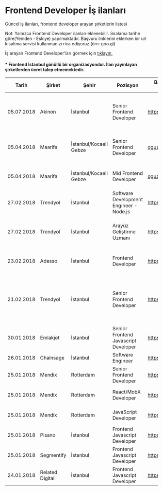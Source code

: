# Frontend Developer İş ilanları
Güncel iş ilanları, frontend developer arayan şirketlerin listesi

Not: Yalnızca Frontend Developer ilanları eklenebilir. Sıralama tarihe göre(Yeniden - Eskiye) yapılmaktadır. Başvuru linklerini eklerken bir url kısaltma servisi kullanmanızı rica ediyoruz.(örn: goo.gl)

İş arayan Frontend Developer'ları görmek için [tıklayın.](https://github.com/frontendistanbul/jobseekers)

#### * Frontend İstanbul gönüllü bir organizasyondur. İlan yayınlayan şirketlerden ücret talep etmemektedir.


|Tarih      | Şirket        | Şehir      | Pozisyon   | Başvuru Linki / Mail Adresi        | Dil/Teknoloji   |
|-----------|---------------|------------|-------------------------------|-----------------|-----------------|
|05.07.2018 | Akinon | İstanbul| Senior Frontend Developer | https://bit.ly/2KB6RjG | HTML5, CSS3, JavaScript, ES6, Redux, React, Elastic Search | 
05.04.2018 | Maarifa | İstanbul/Kocaeli Gebze | Senior Frontend Developer | oguz.kilic@maarifa.com.tr | HTML, CSS, JavaScript, Ecmascript6-7, React, Redux, SASS |
|05.04.2018 | Maarifa | İstanbul/Kocaeli Gebze | Mid Frontend Developer | oguz.kilic@maarifa.com.tr | HTML, CSS, JavaScript, Ecmascript6-7 | SASS |
|27.02.2018 | Trendyol | İstanbul | Software Development Engineer - Node.js | https://goo.gl/SV73xR | JavaScript, node.js, Ecmascript6, Mocha, Chai | 
|27.02.2018 | Trendyol | İstanbul | Arayüz Geliştirme Uzmanı | https://goo.gl/xtJhyQ | HTML5,CSS3, STYLUS, JavaScript, Webpack, SASS |
|23.02.2018 | Adesso | İstanbul | Frontend Developer | https://goo.gl/fyM4e7 | React, Redux, ES6, HTML5, Webpack, SASS |
|21.02.2018 | Trendyol | İstanbul | Senior Frontend Developer | https://goo.gl/FQ4WTg | HTML, CSS, SASS, Javascript, Typescript, Ecmascript6, Angular, Vue, React, Mocha, Chai |
| 30.01.2018 | Emlakjet | İstanbul | Senior Frontend Javascript Developer | https://goo.gl/mXEPDt | HTML, CSS, Javascript, React, Angular |
| 26.01.2018 | Chainsage | İstanbul | Software Engineer | https://goo.gl/WZE9Ts | JavaScript, Sass, React |
| 25.01.2018 | Mendix | Rotterdam | Senior Frontend Developer | https://goo.gl/5bFvZC | JavaScript, TypeScript, HTML5, CSS3 |
| 25.01.2018 | Mendix | Rotterdam | React/MobX Developer | https://goo.gl/4ukrAH | JavaScript, TypeScript, React, MobX |
| 25.01.2018 | Mendix | Rotterdam | JavaScript Developer | https://goo.gl/n9Z87t | JavaScript, TypeScript, HTML5, CSS3 |
| 25.01.2018 | Pisano | İstanbul | Frontend Javascript Developer | https://goo.gl/sMkjUi | HTML, CSS, Javascript |
| 25.01.2018 | Segmentify | İstanbul | Frontend Javascript Developer | https://goo.gl/oBdVRi | HTML, CSS, Javascript |
| 24.01.2018 | Related Digital | İstanbul | Frontend Javascript Developer | https://goo.gl/sxdQ2u | HTML, CSS, Javascript, Push, GTM |
